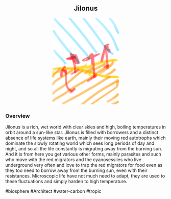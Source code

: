 <h2 align="center">Jilonus</h2>
<p align="center">
<img src="https://github.com/Insculpo/Sandbox_Galaxy/blob/Galactic/Stellar_Abyss_Setting_Bible/Photo_Directory/migrators.png" height="270" width="210" >
</p>

### Overview

Jilonus is a rich, wet world with clear skies and high, boiling temperatures in orbit around a sun-like star.  Jilonus is filled with borrowers and a distinct absence of life systems like earth, mainly their moving red autotrophs which dominate the slowly rotating world which sees long periods of day and night, and so all the life constantly is migrating away from the burning sun.  And it is from here you get various other forms, mainly parasites and such who move with the red migrators and the cyanosessiles who live underground very often and love to trap the red migrators for food even as they too need to borrow away from the burning sun, even with their resistances.  Microscopic life have not much need to adapt, they are used to these fluctuations and simply harden to high temperature.

#biosphere 
#Architect 
#water-carbon 
#tropic
